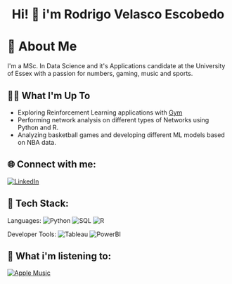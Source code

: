 
<h1 align="center"> Hi! 👋 i'm Rodrigo Velasco Escobedo</h1>




# 📖 About Me

I'm a MSc. In Data Science and it's Applications candidate at the University of Essex with a passion for numbers, gaming, music and sports.



##  👨‍💻 What I'm Up To

-  Exploring Reinforcement Learning applications with [Gym](https://www.gymlibrary.dev/index.html)
-  Performing network analysis on different types of Networks using Python and R.
-  Analyzing basketball games and developing different ML models based on NBA data.




##  🌐 Connect with me:
[![LinkedIn](https://img.shields.io/badge/LinkedIn-%230077B5.svg?logo=linkedin&logoColor=white)](https://www.linkedin.com/in/rodrigovelascoescobedo/)




## 📲 Tech Stack:
Languages: 
![Python](https://img.shields.io/badge/python-%233776AB.svg?style=for-the-badge&logo=python&logoColor=white) 
![SQL](https://img.shields.io/badge/sql-%2307405e.svg?style=for-the-badge&logo=postgresql&logoColor=white) 
![R](https://img.shields.io/badge/R-276DC3?style=for-the-badge&logo=r&logoColor=white)




Developer Tools: 
![Tableau](https://img.shields.io/badge/Tableau-E97627?style=for-the-badge&logo=Tableau&logoColor=white)
![PowerBI](https://img.shields.io/badge/PowerBI-F2C811?style=for-the-badge&logo=powerbi&logoColor=black) 




##  🎵 What i'm listening to:

[![Apple Music](https://img.shields.io/badge/apple%20music-F34E68?style=for-the-badge&logo=apple%20music&logoColor=white)](https://music.apple.com/profile/royvelesc)






